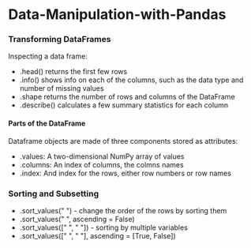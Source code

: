 # Data-Manipulation-with-Pandas

### Transforming DataFrames
Inspecting a data frame: 
- .head() returns the first few rows
- .info() shows info on each of the columns, such as the data type and number of missing values
- .shape returns the number of rows and columns of the DataFrame
- .describe() calculates a few summary statistics for each column

#### Parts of the DataFrame
Dataframe objects are made of three components stored as attributes:
- .values: A two-dimensional NumPy array of values
- .columns: An index of columns, the colmns names
- .index: And index for the rows, either row numbers or row names

### Sorting and Subsetting
- .sort_values(" ") - change the order of the rows by sorting them
- .sort_values(" ", ascending = False) 
- .sort_values([" ", " "]) - sorting by multiple variables
- .sort_values([" ", " "], ascending = [True, False]) 
